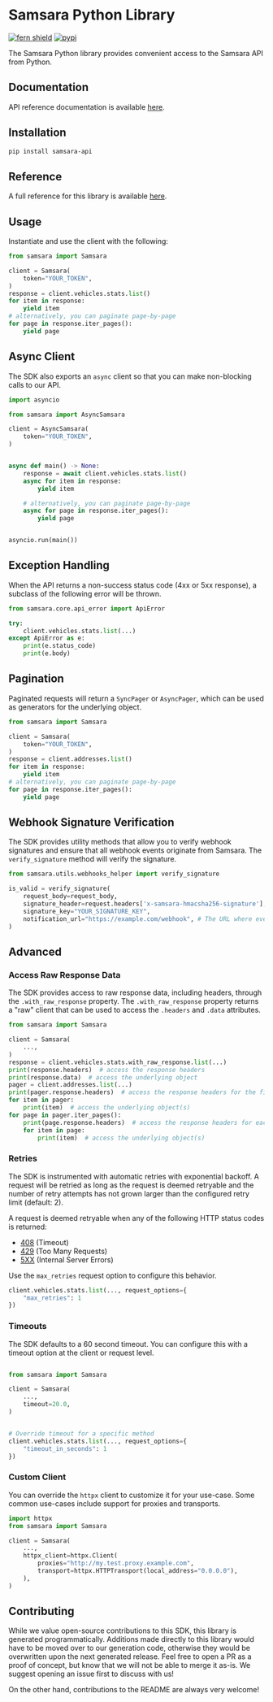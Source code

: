 # Samsara Python Library

[![fern shield](https://img.shields.io/badge/%F0%9F%8C%BF-Built%20with%20Fern-brightgreen)](https://buildwithfern.com?utm_source=github&utm_medium=github&utm_campaign=readme&utm_source=https%3A%2F%2Fgithub.com%2Fsamsarahq%2Fsamsara-python-sdk)
[![pypi](https://img.shields.io/pypi/v/samsara-api)](https://pypi.python.org/pypi/samsara-api)

The Samsara Python library provides convenient access to the Samsara API from Python.

## Documentation

API reference documentation is available [here](https://developers.samsara.com/reference/overview).

## Installation

```sh
pip install samsara-api
```

## Reference

A full reference for this library is available [here](https://github.com/samsarahq/samsara-python-sdk/blob/HEAD/./reference.md).

## Usage

Instantiate and use the client with the following:

```python
from samsara import Samsara

client = Samsara(
    token="YOUR_TOKEN",
)
response = client.vehicles.stats.list()
for item in response:
    yield item
# alternatively, you can paginate page-by-page
for page in response.iter_pages():
    yield page
```

## Async Client

The SDK also exports an `async` client so that you can make non-blocking calls to our API.

```python
import asyncio

from samsara import AsyncSamsara

client = AsyncSamsara(
    token="YOUR_TOKEN",
)


async def main() -> None:
    response = await client.vehicles.stats.list()
    async for item in response:
        yield item

    # alternatively, you can paginate page-by-page
    async for page in response.iter_pages():
        yield page


asyncio.run(main())
```

## Exception Handling

When the API returns a non-success status code (4xx or 5xx response), a subclass of the following error
will be thrown.

```python
from samsara.core.api_error import ApiError

try:
    client.vehicles.stats.list(...)
except ApiError as e:
    print(e.status_code)
    print(e.body)
```

## Pagination

Paginated requests will return a `SyncPager` or `AsyncPager`, which can be used as generators for the underlying object.

```python
from samsara import Samsara

client = Samsara(
    token="YOUR_TOKEN",
)
response = client.addresses.list()
for item in response:
    yield item
# alternatively, you can paginate page-by-page
for page in response.iter_pages():
    yield page
```

## Webhook Signature Verification

The SDK provides utility methods that allow you to verify webhook signatures and ensure
that all webhook events originate from Samsara. The `verify_signature` method will verify
the signature.

```python
from samsara.utils.webhooks_helper import verify_signature

is_valid = verify_signature(
    request_body=request_body,
    signature_header=request.headers['x-samsara-hmacsha256-signature'],
    signature_key="YOUR_SIGNATURE_KEY",
    notification_url="https://example.com/webhook", # The URL where event notifications are sent.
)
```

## Advanced

### Access Raw Response Data

The SDK provides access to raw response data, including headers, through the `.with_raw_response` property.
The `.with_raw_response` property returns a "raw" client that can be used to access the `.headers` and `.data` attributes.

```python
from samsara import Samsara

client = Samsara(
    ...,
)
response = client.vehicles.stats.with_raw_response.list(...)
print(response.headers)  # access the response headers
print(response.data)  # access the underlying object
pager = client.addresses.list(...)
print(pager.response.headers)  # access the response headers for the first page
for item in pager:
    print(item)  # access the underlying object(s)
for page in pager.iter_pages():
    print(page.response.headers)  # access the response headers for each page
    for item in page:
        print(item)  # access the underlying object(s)
```

### Retries

The SDK is instrumented with automatic retries with exponential backoff. A request will be retried as long
as the request is deemed retryable and the number of retry attempts has not grown larger than the configured
retry limit (default: 2).

A request is deemed retryable when any of the following HTTP status codes is returned:

- [408](https://developer.mozilla.org/en-US/docs/Web/HTTP/Status/408) (Timeout)
- [429](https://developer.mozilla.org/en-US/docs/Web/HTTP/Status/429) (Too Many Requests)
- [5XX](https://developer.mozilla.org/en-US/docs/Web/HTTP/Status/500) (Internal Server Errors)

Use the `max_retries` request option to configure this behavior.

```python
client.vehicles.stats.list(..., request_options={
    "max_retries": 1
})
```

### Timeouts

The SDK defaults to a 60 second timeout. You can configure this with a timeout option at the client or request level.

```python

from samsara import Samsara

client = Samsara(
    ...,
    timeout=20.0,
)


# Override timeout for a specific method
client.vehicles.stats.list(..., request_options={
    "timeout_in_seconds": 1
})
```

### Custom Client

You can override the `httpx` client to customize it for your use-case. Some common use-cases include support for proxies
and transports.

```python
import httpx
from samsara import Samsara

client = Samsara(
    ...,
    httpx_client=httpx.Client(
        proxies="http://my.test.proxy.example.com",
        transport=httpx.HTTPTransport(local_address="0.0.0.0"),
    ),
)
```

## Contributing

While we value open-source contributions to this SDK, this library is generated programmatically.
Additions made directly to this library would have to be moved over to our generation code,
otherwise they would be overwritten upon the next generated release. Feel free to open a PR as
a proof of concept, but know that we will not be able to merge it as-is. We suggest opening
an issue first to discuss with us!

On the other hand, contributions to the README are always very welcome!
